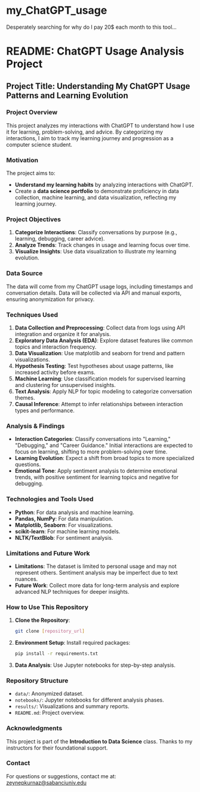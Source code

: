 # my_ChatGPT_usage
Desperately searching for why do I pay 20$ each month to this tool...

# README: ChatGPT Usage Analysis Project

## Project Title: **Understanding My ChatGPT Usage Patterns and Learning Evolution**

### **Project Overview**
This project analyzes my interactions with ChatGPT to understand how I use it for learning, problem-solving, and advice. By categorizing my interactions, I aim to track my learning journey and progression as a computer science student.

### **Motivation**
The project aims to:
- **Understand my learning habits** by analyzing interactions with ChatGPT.
- Create a **data science portfolio** to demonstrate proficiency in data collection, machine learning, and data visualization, reflecting my learning journey.

### **Project Objectives**
1. **Categorize Interactions**: Classify conversations by purpose (e.g., learning, debugging, career advice).
2. **Analyze Trends**: Track changes in usage and learning focus over time.
3. **Visualize Insights**: Use data visualization to illustrate my learning evolution.

### **Data Source**
The data will come from my ChatGPT usage logs, including timestamps and conversation details. Data will be collected via API and manual exports, ensuring anonymization for privacy.

### **Techniques Used**
1. **Data Collection and Preprocessing**: Collect data from logs using API integration and organize it for analysis.
2. **Exploratory Data Analysis (EDA)**: Explore dataset features like common topics and interaction frequency.
3. **Data Visualization**: Use matplotlib and seaborn for trend and pattern visualizations.
4. **Hypothesis Testing**: Test hypotheses about usage patterns, like increased activity before exams.
5. **Machine Learning**: Use classification models for supervised learning and clustering for unsupervised insights.
6. **Text Analysis**: Apply NLP for topic modeling to categorize conversation themes.
7. **Causal Inference**: Attempt to infer relationships between interaction types and performance.

### **Analysis & Findings**
- **Interaction Categories**: Classify conversations into "Learning," "Debugging," and "Career Guidance." Initial interactions are expected to focus on learning, shifting to more problem-solving over time.
- **Learning Evolution**: Expect a shift from broad topics to more specialized questions.
- **Emotional Tone**: Apply sentiment analysis to determine emotional trends, with positive sentiment for learning topics and negative for debugging.

### **Technologies and Tools Used**
- **Python**: For data analysis and machine learning.
- **Pandas, NumPy**: For data manipulation.
- **Matplotlib, Seaborn**: For visualizations.
- **scikit-learn**: For machine learning models.
- **NLTK/TextBlob**: For sentiment analysis.

### **Limitations and Future Work**
- **Limitations**: The dataset is limited to personal usage and may not represent others. Sentiment analysis may be imperfect due to text nuances.
- **Future Work**: Collect more data for long-term analysis and explore advanced NLP techniques for deeper insights.

### **How to Use This Repository**
1. **Clone the Repository**:
   ```sh
   git clone [repository_url]
   ```
2. **Environment Setup**: Install required packages:
   ```sh
   pip install -r requirements.txt
   ```
3. **Data Analysis**: Use Jupyter notebooks for step-by-step analysis.

### **Repository Structure**
- `data/`: Anonymized dataset.
- `notebooks/`: Jupyter notebooks for different analysis phases.
- `results/`: Visualizations and summary reports.
- `README.md`: Project overview.

### **Acknowledgments**
This project is part of the **Introduction to Data Science** class. Thanks to my instructors for their foundational support.

### **Contact**
For questions or suggestions, contact me at: zeynepkurnaz@sabanciuniv.edu


